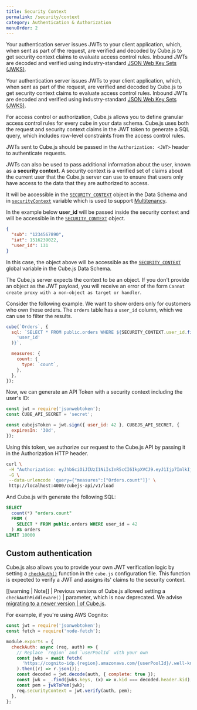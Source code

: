 ```yaml
---
title: Security Context
permalink: /security/context
category: Authentication & Authorization
menuOrder: 2
---
```


Your authentication server issues JWTs to your client application, which, when
sent as part of the request, are verified and decoded by Cube.js to get security
context claims to evaluate access control rules. Inbound JWTs are decoded and
verified using industry-standard [JSON Web Key Sets (JWKS)][link-auth0-jwks].

Your authentication server issues JWTs to your client application, which, when
sent as part of the request, are verified and decoded by Cube.js to get security
context claims to evaluate access control rules. Inbound JWTs are decoded and
verified using industry-standard [JSON Web Key Sets (JWKS)][link-auth0-jwks].

For access control or authorization, Cube.js allows you to define granular
access control rules for every cube in your data schema. Cube.js uses both the
request and security context claims in the JWT token to generate a SQL query,
which includes row-level constraints from the access control rules.

JWTs sent to Cube.js should be passed in the `Authorization: <JWT>` header to
authenticate requests.

JWTs can also be used to pass additional information about the user, known as a
**security context**. A security context is a verified set of claims about the
current user that the Cube.js server can use to ensure that users only have
access to the data that they are authorized to access.

It will be accessible in the [`SECURITY_CONTEXT`][ref-schema-sec-ctx] object in
the Data Schema and in [`securityContext`][ref-config-sec-ctx] variable which is
used to support [Multitenancy][link-multitenancy].

In the example below **user_id** will be passed inside the security context and
will be accessible in the [`SECURITY_CONTEXT`][ref-schema-sec-ctx] object.

```json
{
  "sub": "1234567890",
  "iat": 1516239022,
  "user_id": 131
}
```

In this case, the object above will be accessible as the
[`SECURITY_CONTEXT`][ref-schema-sec-ctx] global variable in the Cube.js Data
Schema.

The Cube.js server expects the context to be an object. If you don't provide an
object as the JWT payload, you will receive an error of the form
`Cannot create proxy with a non-object as target or handler`.

Consider the following example. We want to show orders only for customers who
own these orders. The `orders` table has a `user_id` column, which we can use to
filter the results.

```javascript
cube(`Orders`, {
  sql: `SELECT * FROM public.orders WHERE ${SECURITY_CONTEXT.user_id.filter(
    'user_id'
  )}`,

  measures: {
    count: {
      type: `count`,
    },
  },
});
```

Now, we can generate an API Token with a security context including the user's
ID:

```javascript
const jwt = require('jsonwebtoken');
const CUBE_API_SECRET = 'secret';

const cubejsToken = jwt.sign({ user_id: 42 }, CUBEJS_API_SECRET, {
  expiresIn: '30d',
});
```

Using this token, we authorize our request to the Cube.js API by passing it in
the Authorization HTTP header.

```bash
curl \
 -H "Authorization: eyJhbGciOiJIUzI1NiIsInR5cCI6IkpXVCJ9.eyJ1Ijp7ImlkIjo0Mn0sImlhdCI6MTU1NjAyNTM1MiwiZXhwIjoxNTU4NjE3MzUyfQ._8QBL6nip6SkIrFzZzGq2nSF8URhl5BSSSGZYp7IJZ4" \
 -G \
 --data-urlencode 'query={"measures":["Orders.count"]}' \
 http://localhost:4000/cubejs-api/v1/load
```

And Cube.js with generate the following SQL:

```sql
SELECT
  count(*) "orders.count"
  FROM (
    SELECT * FROM public.orders WHERE user_id = 42
  ) AS orders
LIMIT 10000
```

## Custom authentication

Cube.js also allows you to provide your own JWT verification logic by setting a
[`checkAuth()`][link-check-auth-ref] function in the `cube.js` configuration
file. This function is expected to verify a JWT and assigns its' claims to the
security context.

<!-- prettier-ignore-start -->
[[warning | Note]]
| Previous versions of Cube.js allowed setting a `checkAuthMiddleware()`
| parameter, which is now deprecated. We advise [migrating to a newer version
| of Cube.js][link-migrate-cubejs].
<!-- prettier-ignore-end -->

For example, if you're using AWS Cognito:

```javascript
const jwt = require('jsonwebtoken');
const fetch = require('node-fetch');

module.exports = {
  checkAuth: async (req, auth) => {
    // Replace `region` and `userPoolId` with your own
    const jwks = await fetch(
      'https://cognito-idp.{region}.amazonaws.com/{userPoolId}/.well-known/jwks.json'
    ).then((r) => r.json());
    const decoded = jwt.decode(auth, { complete: true });
    const jwk = _.find(jwks.keys, (x) => x.kid === decoded.header.kid);
    const pem = jwkToPem(jwk);
    req.securityContext = jwt.verify(auth, pem);
  },
};
```

[link-auth0-jwks]:
  https://auth0.com/docs/tokens/json-web-tokens/json-web-key-sets
[link-check-auth-ref]: /config#options-reference-check-auth
[link-migrate-cubejs]:
  /configuration/overview#migration-from-express-to-docker-template
[link-multitenancy]: /multitenancy-setup
[ref-config-sec-ctx]: /config#request-context-security-context
[ref-schema-sec-ctx]: /cube#context-variables-security-context
